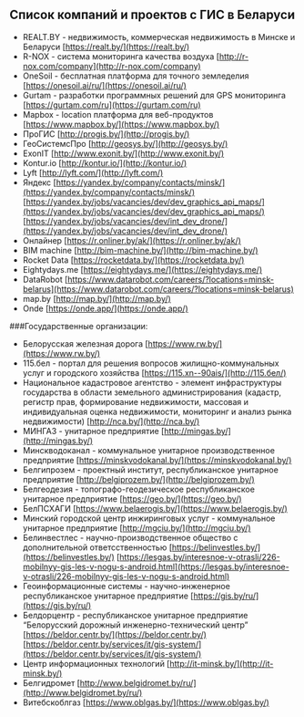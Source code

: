 ## Список компаний и проектов с ГИС в Беларуси

 * REALT.BY - недвижимость, коммерческая недвижимость в Минске и Беларуси
[https://realt.by/](https://realt.by/)
 * R-NOX - система мониторинга качества воздуха
[http://r-nox.com/company](http://r-nox.com/company)
 * OneSoil - бесплатная платформа для точного земледелия
[https://onesoil.ai/ru/](https://onesoil.ai/ru/)
 * Gurtam - разработки программных решений для GPS мониторинга
[https://gurtam.com/ru](https://gurtam.com/ru)
 * Mapbox - location платформа для веб-продуктов
[https://www.mapbox.by/](https://www.mapbox.by/)
 * ПроГИС
[http://progis.by/](http://progis.by/)
 * ГеоСистемсПро
[http://geosys.by/](http://geosys.by/)
 * ExonIT
[http://www.exonit.by/](http://www.exonit.by/)
 * Kontur.io
[http://kontur.io/](http://kontur.io/)
 * Lyft
[http://lyft.com/](http://lyft.com/)
 * Яндекс
[https://yandex.by/company/contacts/minsk/](https://yandex.by/company/contacts/minsk/)
[https://yandex.by/jobs/vacancies/dev/dev_graphics_api_maps/](https://yandex.by/jobs/vacancies/dev/dev_graphics_api_maps/)
[https://yandex.by/jobs/vacancies/dev/int_dev_drone/](https://yandex.by/jobs/vacancies/dev/int_dev_drone/)
 * Онлайнер
[https://r.onliner.by/ak/](https://r.onliner.by/ak/)
 * BIM machine
[http://bim-machine.by/](http://bim-machine.by/)
 * Rocket Data
[https://rocketdata.by/](https://rocketdata.by/)
 * Eightydays.me
[https://eightydays.me/](https://eightydays.me/) 
 * DataRobot
[https://www.datarobot.com/careers/?locations=minsk-belarus](https://www.datarobot.com/careers/?locations=minsk-belarus)
 * map.by
[http://map.by/](http://map.by/)
 * Onde
[https://onde.app/](https://onde.app/)
 
###Государственные организации:

* Белорусская железная дорога
[https://www.rw.by/](https://www.rw.by/)
 * 115.бел - портал для решения вопросов жилищно-коммунальных услуг и городского хозяйства
[https://115.xn--90ais/](http://115.бел/)
 * Национальное кадастровое агентство - элемент инфраструктуры государства в области земельного администрирования (кадастр, регистр прав, формирование недвижимости, массовая и индивидуальная оценка недвижимости, мониторинг и анализ рынка недвижимости)
[http://nca.by/](http://nca.by/)
 * МИНГАЗ - унитарное предприятие
[http://mingas.by/](http://mingas.by/)
 * Минскводоканал - коммунальное унитарное производственное предприятие
[https://minskvodokanal.by/](https://minskvodokanal.by/)
 * Белгипрозем - проектный институт, республиканское унитарное предприятие
[http://belgiprozem.by/](http://belgiprozem.by/)
 * Белгеодезия - топографо-геодезическое республиканское унитарное предприятие
[https://geo.by/](https://geo.by/)
 * БелПСХАГИ
[https://www.belaerogis.by/](https://www.belaerogis.by/)
 * Минский городской центр инжиринговых услуг - коммунальное унитарное предприятие 
[http://mgciu.by/](http://mgciu.by/)
 * Белинвестлес - научно-производственное общество с дополнительной ответсственностью
[https://belinvestles.by/](https://belinvestles.by/)
[https://lesgas.by/interesnoe-v-otrasli/226-mobilnyy-gis-les-v-nogu-s-android.html](https://lesgas.by/interesnoe-v-otrasli/226-mobilnyy-gis-les-v-nogu-s-android.html)
 * Геоинформационные системы - научно-инженерное республиканское унитарное предприятие
[https://gis.by/ru/](https://gis.by/ru/)
 * Белдорцентр - республиканское унитарное предприятие “Белорусский дорожный инженерно-технический центр”
[https://beldor.centr.by/](https://beldor.centr.by/)
[https://beldor.centr.by/services/it/gis-system/](https://beldor.centr.by/services/it/gis-system/)
 * Центр информационных технологий
[http://it-minsk.by/](http://it-minsk.by/)
 * Белгидромет
[http://www.belgidromet.by/ru/](http://www.belgidromet.by/ru/)
 * Витебскоблгаз
[https://www.oblgas.by/](https://www.oblgas.by/)
